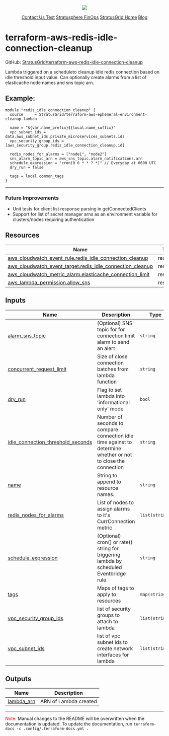 <!-- BEGIN_TF_DOCS -->
<p align="center">                                                                                                                                            
                                                                                
  <img src="https://github.com/StratusGrid/terraform-readme-template/blob/main/header/stratusgrid-logo-smaller.jpg?raw=true" />
  <p align="center">
    <a href="https://stratusgrid.com/book-a-consultation">Contact Us Test</a>
    <a href="https://stratusgrid.com/cloud-cost-optimization-dashboard">Stratusphere FinOps</a>
    <a href="https://stratusgrid.com">StratusGrid Home</a>
    <a href="https://stratusgrid.com/blog">Blog</a>
  </p>
</p>

# terraform-aws-redis-idle-connection-cleanup

GitHub: [StratusGrid/terraform-aws-redis-idle-connection-cleanup](https://github.com/StratusGrid/terraform-aws-redis-idle-connection-cleanup)

Lambda triggered on a scheduleto cleanup idle redis connection based on idle threshold input value.
Can optionally create alarms from a list of elasticache node names and sns topic arn. 

## Example:
```hcl
module "redis_idle_connection_cleanup" {
  source     = StratusGrid/terraform-aws-ephemeral-environment-cleanup-lambda

  name = "${var.name_prefix}${local.name_suffix}"
  vpc_subnet_ids = data.aws_subnet_ids.private_microservices_subnets.ids
  vpc_security_group_ids = [aws_security_group.redis_idle_connection_cleanup.id]

  redis_nodes_for_alarms = ["node1", "node2"]
  sns_alarm_topic_arn = aws_sns_topic.alarm_notifications.arn
  schedule_expression = "cron(0 6 * * ? *)" // Everyday at 0600 UTC
  dry_run = false

  tags = local.common_tags
}
```
---
### Future Improvements
- Unit tests for client list response parsing in getConnectedClients
- Support for list of secret manager arns as an environment variable for clusters/nodes requiring authentication

## Resources

| Name | Type |
|------|------|
| [aws_cloudwatch_event_rule.redis_idle_connection_cleanup](https://registry.terraform.io/providers/hashicorp/aws/latest/docs/resources/cloudwatch_event_rule) | resource |
| [aws_cloudwatch_event_target.redis_idle_connection_cleanup](https://registry.terraform.io/providers/hashicorp/aws/latest/docs/resources/cloudwatch_event_target) | resource |
| [aws_cloudwatch_metric_alarm.elasticache_connection_limit](https://registry.terraform.io/providers/hashicorp/aws/latest/docs/resources/cloudwatch_metric_alarm) | resource |
| [aws_lambda_permission.allow_sns](https://registry.terraform.io/providers/hashicorp/aws/latest/docs/resources/lambda_permission) | resource |

## Inputs

| Name | Description | Type | Default | Required |
|------|-------------|------|---------|:--------:|
| <a name="input_alarm_sns_topic"></a> [alarm\_sns\_topic](#input\_alarm\_sns\_topic) | (Optional) SNS topic for for connection limit alarm to send an alert | `string` | `null` | no |
| <a name="input_concurrent_request_limit"></a> [concurrent\_request\_limit](#input\_concurrent\_request\_limit) | Size of close connection batches from lambda function | `string` | `50` | no |
| <a name="input_dry_run"></a> [dry\_run](#input\_dry\_run) | Flag to set lambda into 'informational only' mode | `bool` | `true` | no |
| <a name="input_idle_connection_threshold_seconds"></a> [idle\_connection\_threshold\_seconds](#input\_idle\_connection\_threshold\_seconds) | Number of seconds to compare connection idle time against to determine whether or not to close the connection | `string` | `86400` | no |
| <a name="input_name"></a> [name](#input\_name) | String to append to resource names. | `string` | n/a | yes |
| <a name="input_redis_nodes_for_alarms"></a> [redis\_nodes\_for\_alarms](#input\_redis\_nodes\_for\_alarms) | List of nodes to assign alarms to it's CurrConnection metric | `list(string)` | `[]` | no |
| <a name="input_schedule_expression"></a> [schedule\_expression](#input\_schedule\_expression) | (Optional) cron() or rate() string for triggering lambda by scheduled Eventbridge rule | `string` | `""` | no |
| <a name="input_tags"></a> [tags](#input\_tags) | Maps of tags to apply to resources | `map(string)` | `{}` | no |
| <a name="input_vpc_security_group_ids"></a> [vpc\_security\_group\_ids](#input\_vpc\_security\_group\_ids) | list of security groups to attach to lambda | `list(string)` | `[]` | no |
| <a name="input_vpc_subnet_ids"></a> [vpc\_subnet\_ids](#input\_vpc\_subnet\_ids) | list of vpc subnet ids to create network interfaces for lambda | `list(string)` | `[]` | no |

## Outputs

| Name | Description |
|------|-------------|
| <a name="output_lambda_arn"></a> [lambda\_arn](#output\_lambda\_arn) | ARN of Lambda created |

---

<span style="color:red">Note:</span> Manual changes to the README will be overwritten when the documentation is updated. To update the documentation, run `terraform-docs -c .config/.terraform-docs.yml .`
<!-- END_TF_DOCS -->